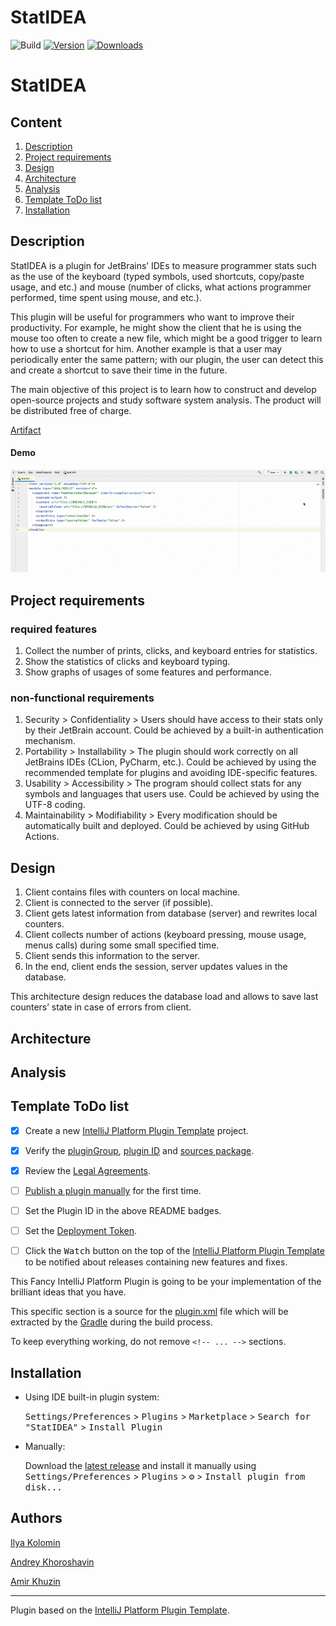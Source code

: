 # StatIDEA

![Build](https://github.com/Ilya-Kolomin/StatIDEA/workflows/Build/badge.svg)
[![Version](https://img.shields.io/jetbrains/plugin/v/PLUGIN_ID.svg)](https://plugins.jetbrains.com/plugin/17724-statidea)
[![Downloads](https://img.shields.io/jetbrains/plugin/d/PLUGIN_ID.svg)](https://plugins.jetbrains.com/plugin/17724-statidea)

# StatIDEA

## Content
1. [Description](#description)
3. [Project requirements](#project-requirements)
4. [Design](#design)
5. [Architecture](#architecture)
6. [Analysis](#analysis)
7. [Template ToDo list](#template-todo-list)
8. [Installation](#installation)

## Description
<!-- Plugin description -->
StatIDEA is a plugin for JetBrains’ IDEs to measure programmer stats such as the use of the keyboard (typed symbols, used shortcuts, copy/paste usage, and etc.) and mouse (number of clicks, what actions programmer performed, time spent using mouse, and etc.).

This plugin will be useful for programmers who want to improve their productivity. For example, he might show the client that he is using the mouse too often to create a new file, which might be a good trigger to learn how to use a shortcut for him. Another example is that a user may periodically enter the same pattern; with our plugin, the user can detect this and create a shortcut to save their time in the future.

The main objective of this project is to learn how to construct and develop open-source projects and study software system analysis. The product will be distributed free of charge.

[Artifact](https://docs.google.com/document/d/1pzEI4KoVcqn5pdFqiqAIp8Q0a2v1-GzP/edit?usp=sharing&ouid=111082605146895567204&rtpof=true&sd=true)
<!-- Plugin description end -->
#### Demo
![](https://github.com/Ilya-Kolomin/StatIDEA/blob/main/demo.gif)

## Project requirements
### required features
1. Collect the number of prints, clicks, and keyboard entries for statistics.
2. Show the statistics of clicks and keyboard typing.
3. Show graphs of usages of some features and performance.
### non-functional requirements
1. Security        > Confidentiality > Users should have access to their stats only by their JetBrain account. Could be achieved by a built-in authentication mechanism.
2. Portability     > Installability  > The plugin should work correctly on all JetBrains IDEs (CLion, PyCharm, etc.). Could be achieved by using the recommended template for plugins and avoiding IDE-specific features. 
3. Usability       > Accessibility   > The program should collect stats for any symbols and languages that users use. Could be achieved by using the UTF-8 coding.
4. Maintainability > Modifiability   > Every modification should be automatically built and deployed. Could be achieved by using GitHub Actions.

## Design
1. Client contains files with counters on local machine.
2. Client is connected to the server (if possible).
3. Client gets latest information from database (server) and rewrites local counters.
4. Client collects number of actions (keyboard pressing, mouse usage, menus calls) during some small specified time.
5. Client sends this information to the server.
6. In the end, client ends the session, server updates values in the database.

This architecture design reduces the database load and allows to save last counters’ state in case of errors from client.

## Architecture

## Analysis

## Template ToDo list
- [x] Create a new [IntelliJ Platform Plugin Template][template] project.
- [x] Verify the [pluginGroup](/gradle.properties), [plugin ID](/src/main/resources/META-INF/plugin.xml) and [sources package](/src/main/kotlin).
- [x] Review the [Legal Agreements](https://plugins.jetbrains.com/docs/marketplace/legal-agreements.html).
- [ ] [Publish a plugin manually](https://plugins.jetbrains.com/docs/intellij/publishing-plugin.html?from=IJPluginTemplate) for the first time.
- [ ] Set the Plugin ID in the above README badges.
- [ ] Set the [Deployment Token](https://plugins.jetbrains.com/docs/marketplace/plugin-upload.html).
- [ ] Click the <kbd>Watch</kbd> button on the top of the [IntelliJ Platform Plugin Template][template] to be notified about releases containing new features and fixes.


This Fancy IntelliJ Platform Plugin is going to be your implementation of the brilliant ideas that you have.

This specific section is a source for the [plugin.xml](/src/main/resources/META-INF/plugin.xml) file which will be extracted by the [Gradle](/build.gradle.kts) during the build process.

To keep everything working, do not remove `<!-- ... -->` sections. 


## Installation

- Using IDE built-in plugin system:
  
  <kbd>Settings/Preferences</kbd> > <kbd>Plugins</kbd> > <kbd>Marketplace</kbd> > <kbd>Search for "StatIDEA"</kbd> >
  <kbd>Install Plugin</kbd>
  
- Manually:

  Download the [latest release](https://github.com/Ilya-Kolomin/StatIDEA/releases/latest) and install it manually using
  <kbd>Settings/Preferences</kbd> > <kbd>Plugins</kbd> > <kbd>⚙️</kbd> > <kbd>Install plugin from disk...</kbd>


## Authors
[Ilya Kolomin](https://github.com/Ilya-Kolomin)

[Andrey Khoroshavin](https://github.com/Andrew174194)

[Amir Khuzin](https://github.com/Amirka-Kh)

---
Plugin based on the [IntelliJ Platform Plugin Template][template].

[template]: https://github.com/JetBrains/intellij-platform-plugin-template
